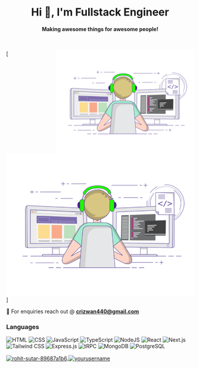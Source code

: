 <!-- ![logo]() -->
<h1 align="center">Hi 👋, I'm Fullstack Engineer</h1>
<h4 align="center">Making awesome things for awesome people!</h4>

</br>

<!-- <img
    align="right"
    alt="coding"
    width="370"
    src="https://user-images.githubusercontent.com/55389276/140866485-8fb1c876-9a8f-4d6a-98dc-08c4981eaf70.gif"
/> -->

<img
    align="right"
    alt="coding"
    width="370"
    src="https://github.com/rizwanc018/rizwanc018/raw/master/assets/coding.gif"
/>

[![Coding gif](https://github.com/rizwanc018/rizwanc018/raw/master/assets/coding.gif)]

<!--
<p align="left">
    <img
        src="https://komarev.com/ghpvc/?username=rizwanc018&label=Profile%20views&color=0e75b6&style=flat"
        alt="rizwanc018"
    />
</p>
-->

💬 For enquiries reach out @ **crizwan440@gmail.com**
</br> 

### Languages
![HTML](https://img.shields.io/badge/HTML-E34F26?style=for-the-badge&logo=html5&logoColor=white)
![CSS](https://img.shields.io/badge/CSS-1572B6?style=for-the-badge&logo=css3&logoColor=white)
![JavaScript](https://img.shields.io/badge/JavaScript-F7DF1E?style=for-the-badge&logo=javascript&logoColor=black)
![TypeScript](https://img.shields.io/badge/TypeScript-3178C6?style=for-the-badge&logo=typescript&logoColor=white)
![NodeJS](https://img.shields.io/badge/node.js-6DA55F?style=for-the-badge&logo=nodedotjs&logoColor=white)
![React](https://img.shields.io/badge/react-%2320232a.svg?style=for-the-badge&logo=react&logoColor=%2361DAFB) 
![Next.js](https://img.shields.io/badge/next.js-%23404d59.svg?style=for-the-badge&logo=nextdotjs&logoColor=%2361DAFB)
![Tailwind CSS](https://img.shields.io/badge/Tailwind%20CSS-38B2AC?style=for-the-badge&logo=tailwind-css&logoColor=white)
![Express.js](https://img.shields.io/badge/express.js-%23404d59.svg?style=for-the-badge&logo=express&logoColor=%2361DAFB) 
![tRPC](https://img.shields.io/badge/tRPC-2596be?style=for-the-badge&logo=trpc&logoColor=white)
![MongoDB](https://img.shields.io/badge/MongoDB-%234ea94b.svg?style=for-the-badge&logo=mongodb&logoColor=white) 
![PostgreSQL](https://img.shields.io/badge/postgres-%23316192.svg?style=for-the-badge&logo=postgresql&logoColor=white) 

<!--
### Technologies & Tools
![Prisma](https://img.shields.io/badge/Prisma-2D3748?style=for-the-badge&logo=prisma&logoColor=white)
![Redux](https://img.shields.io/badge/redux-%23593d88.svg?style=for-the-badge&logo=redux&logoColor=white)
![CI/CD](https://img.shields.io/badge/CI%2FCD-239120?style=for-the-badge&logo=github-actions&logoColor=white)
![React Query](https://img.shields.io/badge/-React%20Query-FF4154?style=for-the-badge&logo=react%20query&logoColor=white)
![React Hook Form](https://img.shields.io/badge/React%20Hook%20Form-%23EC5990.svg?style=for-the-badge&logo=reacthookform&logoColor=white)
![Ant-Design](https://img.shields.io/badge/-AntDesign-%230170FE?style=for-the-badge&logo=ant-design&logoColor=white)
![Git](https://img.shields.io/badge/Git-F05032?style=for-the-badge&logo=git&logoColor=white)
![GitHub](https://img.shields.io/badge/GitHub-181717?style=for-the-badge&logo=github&logoColor=white)
![RESTful API](https://img.shields.io/badge/REST-02569B?style=for-the-badge&logo=rest&logoColor=white)
![Postman](https://img.shields.io/badge/Postman-FF6C37?style=for-the-badge&logo=postman&logoColor=white)
![Swagger](https://img.shields.io/badge/-Swagger-%23Clojure?style=for-the-badge&logo=swagger&logoColor=white)
![AWS](https://img.shields.io/badge/AWS-%23FF9900.svg?style=for-the-badge&logo=amazon-aws&logoColor=white)
![DigitalOcean](https://img.shields.io/badge/DigitalOcean-%230167ff.svg?style=for-the-badge&logo=digitalOcean&logoColor=white)
![Nginx](https://img.shields.io/badge/nginx-%23009639.svg?style=for-the-badge&logo=nginx&logoColor=white)
![Zod](https://img.shields.io/badge/Zod-0078D4?style=for-the-badge&logo=Zod&logoColor=white)
![Figma](https://img.shields.io/badge/figma-%23F24E1E.svg?style=for-the-badge&logo=figma&logoColor=white)
![ESLint](https://img.shields.io/badge/ESLint-4B3263?style=for-the-badge&logo=eslint&logoColor=white)
![Recoil](https://img.shields.io/badge/Recoil-3578E5?style=for-the-badge&logo=recoil&logoColor=white)
-->

<!--
![AI](https://img.shields.io/badge/AI-0078D4?style=for-the-badge&logo=openai&logoColor=white)
![LLM](https://img.shields.io/badge/LLM-FF6F00?style=for-the-badge&logo=openai&logoColor=white)
![Ethers.js](https://img.shields.io/badge/Ethers.js-3C3C3D?style=for-the-badge&logo=ethersdotjs&logoColor=white)
-->



<p align="left">  
  <a href="https://linkedin.com/in/rizwan-c/"  target="_blank"  rel="noopener noreferrer">
    <img align="center" src="https://img.shields.io/badge/LinkedIn-%230077B5.svg?style=for-the-badge&logo=linkedin&logoColor=white" alt="rohit-sutar-89687a1b6"/>
  </a>
  <a href="https://codepen.io/rizwanc018" target="_blank" rel="noopener noreferrer">
    <img align="center" src="https://img.shields.io/badge/CodePen-%23000000.svg?style=for-the-badge&logo=codepen&logoColor=white" alt="yourusername"/>
  </a>
</p>





<!--
![](https://github-readme-stats.vercel.app/api?username=rizwanc018&theme=dark&hide_border=false&include_all_commits=true&count_private=true)<br/>
![](https://github-readme-stats.vercel.app/api/top-langs/?username=rizwanc018&theme=dark&hide_border=false&include_all_commits=true&count_private=true&layout=compact)
[![Top Langs](https://github-readme-stats.vercel.app/api/top-langs/?username=rizwanc018&layout=compact&theme=radical)](https://github.com/anuraghazra/github-readme-stats) 
-->



<!--
## 🏆 GitHub Trophies
![](https://github-profile-trophy.vercel.app/?username=rizwanc018&theme=onestar&no-frame=false&no-bg=false&margin-w=4)
-->
<!---
rizwanc018/rizwanc018 is a ✨ special ✨ repository because its `README.md` (this file) appears on your GitHub profile.
You can click the Preview link to take a look at your changes.
--->
